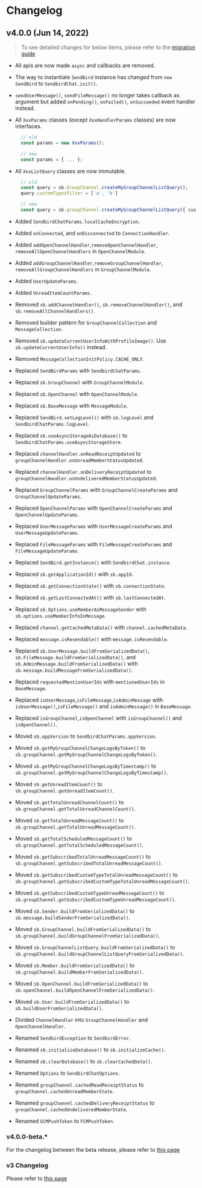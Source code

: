 
# Changelog

## v4.0.0 (Jun 14, 2022)
> To see detailed changes for below items, please refer to the [migration guide](https://sendbird.com/docs/chat/v4/javascript/getting-started/migration-guide)

- All apis are now made `async` and callbacks are removed.
- The way to instantiate `SendBird` instance has changed from `new SendBird` to `SendbirdChat.init()`.
- `sendUserMessage()`, `sendFileMessage()` no longer takes callback as argument but added `onPending()`, `onFailed()`, `onSucceeded` event handler instead.
- All `XxxParams` classes (except `XxxHandlerParams` classes) are now interfaces.
  ```ts
    // old
    const params = new XxxParams();

    // new
    const params = { ... };
  ```
- All `XxxListQuery` classes are now immutable.
  ```ts
    // old
    const query = sb.GroupChannel.createMyGroupChannelListQuery();
    query.customTypesFilter = ['a', 'b']

    // new
    const query = sb.groupChannel.createMyGroupChannelListQuery({ customTypesFilter: [‘a’, ‘b’] });
  ```

- Added `SendbirdChatParams.localCacheEncryption`.
- Added `onConnected`, and `onDisconnected` to `ConnectionHandler`.
- Added `addOpenChannelHandler`,`removeOpenChannelHandler`, `removeAllOpenChannelHandlers` in `OpenChannelModule`.
- Added `addGroupChannelHandler`,`removeGroupChannelHandler`, `removeAllGroupChannelHandlers` in `GroupChannelModule`.
- Added `UserUpdateParams`.
- Added `UnreadItemCountParams`.

- Removed `sb.addChannelHandler()`, `sb.removeChannelHandler()`, and `sb.removeAllChannelHandlers()`.
- Removed builder pattern for `GroupChannelCollection` and `MessageCollection`.
- Removed `sb.updateCurrentUserInfoWithProfileImage()`. Use `sb.updateCurrentUserInfo()` instead.
- Removed `MessageCollectionInitPolicy.CACHE_ONLY`.

- Replaced `SendBirdParams` with `SendbirdChatParams`.
- Replaced `sb.GroupChannel` with `GroupChannelModule`.
- Replaced `sb.OpenChannel` with `OpenChannelModule`.
- Replaced `sb.BaseMessage` with `MessageModule`.
- Replaced `SendBird.setLogLevel()` with `sb.logLevel` and `SendbirdChatParams.logLevel`.
- Replaced `sb.useAsyncStorageAsDatabase()` to `SendbirdChatParams.useAsyncStorageStore`.
- Replaced `channelHandler.onReadReceiptUpdated` to `groupChannelHandler.onUnreadMemberStatusUpdated`.
- Replaced `channelHandler.onDeliveryReceiptUpdated` to `groupChannelHandler.onUndeliveredMemberStatusUpdated`.
- Replaced `GroupChannelParams` with `GroupChannelCreateParams` and `GroupChannelUpdateParams`.
- Replaced `OpenChannelParams` with `OpenChannelCreateParams` and `OpenChannelUpdateParams`.
- Replaced `UserMessageParams` with `UserMessageCreateParams` and `UserMessageUpdateParams`.
- Replaced `FileMessageParams` with `FileMessageCreateParams` and `FileMessageUpdateParams`.
- Replaced `SendBird.getInstance()` with `SendbirdChat.instance`.
- Replaced `sb.getApplicationId()` with `sb.appId`.
- Replaced `sb.getConnectionState()` with `sb.connectionState`.
- Replaced `sb.getLastConnectedAt()` with `sb.lastConnectedAt`.
- Replaced `sb.Options.useMemberAsMessageSender` with `sb.options.useMemberInfoInMessage`.
- Replaced `channel.getCachedMetaData()` with `channel.cachedMetaData`.
- Replaced `message.isResendable()` with `message.isResendable`.
- Replaced `sb.UserMessage.buildFromSerializedData()`, `sb.FileMessage.buildFromSerializedData()`, and `sb.AdminMessage.buildFromSerializedData()` with `sb.message.buildMessageFromSerializedData()`.
- Replaced `requestedMentionUserIds` with `mentionedUserIds` in `BaseMessage`.
- Replaced `isUserMessage`,`isFileMessage`,`isAdminMessage` with `isUserMessage()`,`isFileMessage()` and `isAdminMessage()` in `BaseMessage`.
- Replaced `isGroupChannel`,`isOpenChannel` with `isGroupChannel()` and `isOpenChannel()`.


- Moved `sb.appVersion` to `SendbirdChatParams.appVersion`.
- Moved `sb.getMyGroupChannelChangeLogsByToken()` to `sb.groupChannel.getMyGroupChannelChangeLogsByToken()`.
- Moved `sb.getMyGroupChannelChangeLogsByTimestamp()` to `sb.groupChannel.getMyGroupChannelChangeLogsByTimestamp()`.
- Moved `sb.getUnreadItemCount()` to `sb.groupChannel.getUnreadItemCount()`.
- Moved `sb.getTotalUnreadChannelCount()` to `sb.groupChannel.getTotalUnreadChannelCount()`.
- Moved `sb.getTotalUnreadMessageCount()` to `sb.groupChannel.getTotalUnreadMessageCount()`.
- Moved `sb.getTotalScheduledMessageCount()` to `sb.groupChannel.getTotalScheduledMessageCount()`.
- Moved `sb.getSubscribedTotalUnreadMessageCount()` to `sb.groupChannel.getSubscribedTotalUnreadMessageCount()`.
- Moved `sb.getSubscribedCustomTypeTotalUnreadMessageCount()` to `sb.groupChannel.getSubscribedCustomTypeTotalUnreadMessageCount()`.
- Moved `sb.getSubscribedCustomTypeUnreadMessageCount()` to `sb.groupChannel.getSubscribedCustomTypeUnreadMessageCount()`.
- Moved `sb.Sender.buildFromSerializedData()` to `sb.message.buildSenderFromSerializedData()`.
- Moved `sb.GroupChannel.buildFromSerializedData()` to `sb.groupChannel.buildGroupChannelFromSerializedData()`.
- Moved `sb.GroupChannelListQuery.buildFromSerializedData()` to `sb.groupChannel.buildGroupChannelListQueryFromSerializedData()`.
- Moved `sb.Member.buildFromSerializedData()` to `sb.groupChannel.buildMemberFromSerializedData()`.
- Moved `sb.OpenChannel.buildFromSerializedData()` to `sb.openChannel.buildOpenChannelFromSerializedData()`.
- Moved `sb.User.buildFromSerializedData()` to `sb.buildUserFromSerializedData()`.

- Divided `ChannelHandler` into `GroupChannelHandler` and `OpenChannelHandler`.

- Renamed `SendbirdException` to `SendbirdError`.
- Renamed `sb.initializeDatabase()` to `sb.initializeCache()`.
- Renamed `sb.clearDatabase()` to `sb.clearCachedData()`.
- Renamed `Options` to `SendbirdChatOptions`.
- Renamed `groupChannel.cachedReadReceiptStatus` to `groupChannel.cachedUnreadMemberState`.
- Renamed `groupChannel.cachedDeliveryReceiptStatus` to `groupChannel.cachedUndeliveredMemberState`.
- Renamed `GCMPushToken` to `FCMPushToken`.


### v4.0.0-beta.*
For the changelog between the beta release, please refer to [this page](https://github.com/sendbird/sendbird-chat-sdk-javascript/blob/main/CHANGELOG_V4_BETA.md)

### v3 Changelog
Please refer to [this page](https://github.com/sendbird/SendBird-SDK-JavaScript/blob/master/CHANGELOG.md)